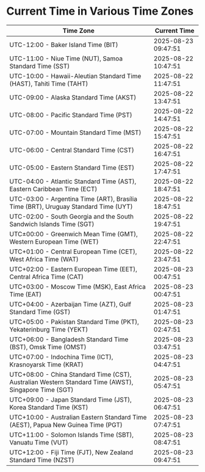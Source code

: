 # Current Time in Various Time Zones

| Time Zone | Current Time |
|-----------|--------------|
| UTC-12:00 - Baker Island Time (BIT) | 2025-08-23 09:47:51 |
| UTC-11:00 - Niue Time (NUT), Samoa Standard Time (SST) | 2025-08-22 10:47:51 |
| UTC-10:00 - Hawaii-Aleutian Standard Time (HAST), Tahiti Time (TAHT) | 2025-08-22 11:47:51 |
| UTC-09:00 - Alaska Standard Time (AKST) | 2025-08-22 13:47:51 |
| UTC-08:00 - Pacific Standard Time (PST) | 2025-08-22 14:47:51 |
| UTC-07:00 - Mountain Standard Time (MST) | 2025-08-22 15:47:51 |
| UTC-06:00 - Central Standard Time (CST) | 2025-08-22 16:47:51 |
| UTC-05:00 - Eastern Standard Time (EST) | 2025-08-22 17:47:51 |
| UTC-04:00 - Atlantic Standard Time (AST), Eastern Caribbean Time (ECT) | 2025-08-22 18:47:51 |
| UTC-03:00 - Argentina Time (ART), Brasília Time (BRT), Uruguay Standard Time (UYT) | 2025-08-22 18:47:51 |
| UTC-02:00 - South Georgia and the South Sandwich Islands Time (SGT) | 2025-08-22 19:47:51 |
| UTC±00:00 - Greenwich Mean Time (GMT), Western European Time (WET) | 2025-08-22 22:47:51 |
| UTC+01:00 - Central European Time (CET), West Africa Time (WAT) | 2025-08-22 23:47:51 |
| UTC+02:00 - Eastern European Time (EET), Central Africa Time (CAT) | 2025-08-23 00:47:51 |
| UTC+03:00 - Moscow Time (MSK), East Africa Time (EAT) | 2025-08-23 00:47:51 |
| UTC+04:00 - Azerbaijan Time (AZT), Gulf Standard Time (GST) | 2025-08-23 01:47:51 |
| UTC+05:00 - Pakistan Standard Time (PKT), Yekaterinburg Time (YEKT) | 2025-08-23 02:47:51 |
| UTC+06:00 - Bangladesh Standard Time (BST), Omsk Time (OMST) | 2025-08-23 03:47:51 |
| UTC+07:00 - Indochina Time (ICT), Krasnoyarsk Time (KRAT) | 2025-08-23 04:47:51 |
| UTC+08:00 - China Standard Time (CST), Australian Western Standard Time (AWST), Singapore Time (SGT) | 2025-08-23 05:47:51 |
| UTC+09:00 - Japan Standard Time (JST), Korea Standard Time (KST) | 2025-08-23 06:47:51 |
| UTC+10:00 - Australian Eastern Standard Time (AEST), Papua New Guinea Time (PGT) | 2025-08-23 07:47:51 |
| UTC+11:00 - Solomon Islands Time (SBT), Vanuatu Time (VUT) | 2025-08-23 08:47:51 |
| UTC+12:00 - Fiji Time (FJT), New Zealand Standard Time (NZST) | 2025-08-23 09:47:51 |
